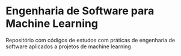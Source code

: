 # Engenharia de Software para Machine Learning

Repositório com códigos de estudos com práticas de engenharia de software aplicados a projetos de machine learning
